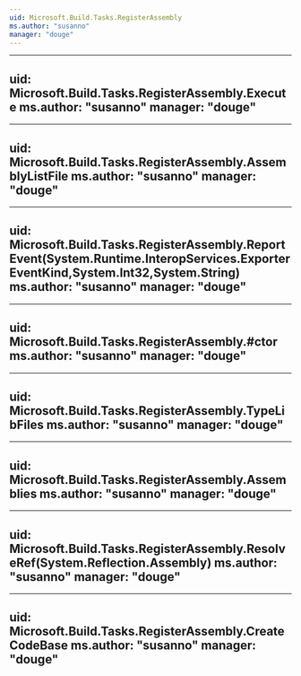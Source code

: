 ```yaml
---
uid: Microsoft.Build.Tasks.RegisterAssembly
ms.author: "susanno"
manager: "douge"
---
```


---
uid: Microsoft.Build.Tasks.RegisterAssembly.Execute
ms.author: "susanno"
manager: "douge"
---

---
uid: Microsoft.Build.Tasks.RegisterAssembly.AssemblyListFile
ms.author: "susanno"
manager: "douge"
---

---
uid: Microsoft.Build.Tasks.RegisterAssembly.ReportEvent(System.Runtime.InteropServices.ExporterEventKind,System.Int32,System.String)
ms.author: "susanno"
manager: "douge"
---

---
uid: Microsoft.Build.Tasks.RegisterAssembly.#ctor
ms.author: "susanno"
manager: "douge"
---

---
uid: Microsoft.Build.Tasks.RegisterAssembly.TypeLibFiles
ms.author: "susanno"
manager: "douge"
---

---
uid: Microsoft.Build.Tasks.RegisterAssembly.Assemblies
ms.author: "susanno"
manager: "douge"
---

---
uid: Microsoft.Build.Tasks.RegisterAssembly.ResolveRef(System.Reflection.Assembly)
ms.author: "susanno"
manager: "douge"
---

---
uid: Microsoft.Build.Tasks.RegisterAssembly.CreateCodeBase
ms.author: "susanno"
manager: "douge"
---
